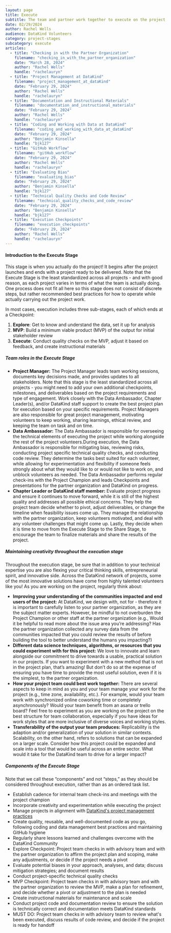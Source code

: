 ```yaml
---
layout: page
title: Execute
subtitle: The team and partner work together to execute on the project, starting with a prototype that is adjusted based on feedback and needs.
date: 02/29/2024
author: Rachel Wells
audience: DataKind Volunteers
category: project-stages
subcategory: execute
articles:
  - title: "Checking in with the Partner Organization"
    filename: "checking_in_with_the_partner_organization"
    date: "March 28, 2024"
    author: "Rachel Wells"
    handle: "rachelauryn"
  - title: "Project Management at DataKind"
    filename: "project_management_at_dataKind"
    date: "February 29, 2024"
    author: "Rachel Wells"
    handle: "rachelauryn"
  - title: "Documentation and Instructional Materials"
    filename: "documentation_and_instructional_materials"
    date: "February 29, 2024"
    author: "Rachel Wells"
    handle: "rachelauryn"
  - title: "Coding and Working with Data at DataKind"
    filename: "coding_and_working_with_data_at_dataKind"
    date: "February 29, 2024"
    author: "Benjamin Kinsella"
    handle: "bjk127"
  - title: "GitHub Workflow"
    filename: "gitHub_workflow"
    date: "February 29, 2024"
    author: "Rachel Wells"
    handle: "rachelauryn"
  - title: "Evaluating Bias"
    filename: "evaluating_bias"
    date: "February 29, 2024"
    author: "Benjamin Kinsella"
    handle: "bjk127"
  - title: "Technical Quality Checks and Code Review"
    filename: "technical_quality_checks_and_code_review"
    date: "February 29, 2024"
    author: "Benjamin Kinsella"
    handle: "bjk127"
  - title: "Execution Checkpoints"
    filename: "execution_checkpoints"
    date: "February 29, 2024"
    author: "Rachel Wells"
    handle: "rachelauryn"
---
```


#### Introduction to the Execute Stage


This stage is when you actually do the project! It begins after the project launches and ends with a project ready to be delivered. Note that the Execute Stage is the least standardized across all projects \- and with good reason, as each project varies in terms of what the team is actually doing. One process does not fit all here so this stage does not consist of discrete steps, but rather recommended best practices for how to operate while actually carrying out the project work.


In most cases, execution includes three sub\-stages, each of which ends at a Checkpoint:


1. **Explore**: Get to know and understand the data, set it up for analysis
2. **MVP**: Build a minimum viable product (MVP) of the output for initial stakeholder review
3. **Execute**: Conduct quality checks on the MVP, adjust it based on feedback, and create instructional materials


##### Team roles in the Execute Stage


* **Project Manager:** The Project Manager leads team working sessions, documents key decisions made, and provides updates to all stakeholders. Note that this stage is the least standardized across all projects \- you might need to add your own additional checkpoints, milestones, and deliverables based on the project requirements and type of engagement. Work closely with the Data Ambassador, Chapter Leader(s), and/or DataKind staff support to create the best project plan for execution based on your specific requirements. Project Managers are also responsible for great project management, motivating volunteers to keep working, sharing learnings, ethical review, and keeping the team on task and on time.
* **Data Ambassador:** The Data Ambassador is responsible for overseeing the technical elements of executing the project while working alongside the rest of the project volunteers.During execution, the Data Ambassador is responsible for mitigating bias, reviewing risks, conducting project specific technical quality checks, and conducting code review. They determine the tasks best suited for each volunteer, while allowing for experimentation and flexibility if someone feels strongly about what they would like to or would not like to work on, and unblock volunteers as needed. The Data Ambassador performs regular check\-ins with the Project Champion and leads Checkpoints and presentations for the partner organization and DataKind on progress.
* **Chapter Leader or DataKind staff member:** Evaluate project progress and ensure it continues to move forward, while it is still of the highest quality and addresses all possible ethical concerns. They help the project team decide whether to pivot, adjust deliverables, or change the timeline when feasibility issues come up. They manage the relationship with the partner organization, keep volunteers motivated, and deal with any volunteer challenges that might come up. Lastly, they decide when it is time to move from the Execute Stage to the Share Stage, to encourage the team to finalize materials and share the results of the project.


##### Maintaining creativity throughout the execution stage


Throughout the execution stage, be sure that in addition to your technical expertise you are also flexing your critical thinking skills, entrepreneurial spirit, and innovative side. Across the DataKind network of projects, some of the most innovative solutions have come from highly talented volunteers like you! As you are working on the project, regularly think about: 


* **Improving your understanding of the communities impacted and end users of the project:** At DataKind, we design with, not for \- therefore it is important to carefully listen to your partner organization, as they are the subject matter experts. However, be mindful to not overburden the Project Champion or other staff at the partner organization (e.g., Would it be helpful to read more about the issue area you’re addressing? Has the partner organization collected any survey data from the communities impacted that you could review the results of before building the tool to better understand the humans you impacting?)
* **Different data science techniques, algorithms, or resources that you could experiment with for this project:** We love to innovate and learn alongside our commitment to drive towards a usable, practical solution in our projects. If you want to experiment with a new method that is not in the project plan, that’s amazing! But don’t do so at the expense of ensuring you have time to provide the most useful solution, even if it is the simplest, to the partner organization.
* **How your project team could best work together:** There are several aspects to keep in mind as you and your team manage your work for the project (e.g., time zone, availability, etc.). For example, would your team work with synchronized online coworking time or completely asynchronously? Would your team benefit from an asana or trello board? Feel free to experiment as you are working on the project on the best structure for team collaboration, especially if you have ideas for work styles that are more inclusive of diverse voices and working styles.
* **Transferability of the output your team produces:** Replicability is the adaption and/or generalization of your solution in similar contexts. Scalability, on the other hand, refers to solutions that can be expanded on a larger scale. Consider how this project could be expanded and scale into a tool that would be useful across an entire sector. What would it take for the DataKind team to drive for a larger impact?


##### Components of the Execute Stage


Note that we call these “components” and not “steps,” as they should be considered throughout execution, rather than as an ordered task list.


* Establish cadence for internal team check\-ins and meetings with the project champion
* Incorporate creativity and experimentation while executing the project
* Manage projects in alignment with [DataKind's project management practices](/project-stages/execute/project_management_at_dataKind)
* Create quality, reusable, and well\-documented code as you go, following coding and data management best practices and maintaining GitHub hygiene
* Regularly share lessons learned and challenges overcome with the DataKind Community
* Explore Checkpoint: Project team checks in with advisory team and with the partner organization to affirm the project plan and scoping, make any adjustments, or decide if the project needs a pivot
* Evaluate potential biases in your approach, analyses, and data; discuss mitigation strategies; and document results
* Conduct project\-specific technical quality checks
* MVP Checkpoint: Project team checks in with advisory team and with the partner organization to review the MVP, make a plan for refinement, and decide whether a pivot or adjustment to the plan is needed
* Create instructional materials for maintenance and scale
* Conduct project code and documentation review to ensure the solution is technically correct and documentation meets DataKind standards
* MUST DO: Project team checks in with advisory team to review what's been executed, discuss results of code review, and decide if the project is ready for handoff